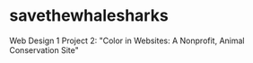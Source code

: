 # savethewhalesharks
Web Design 1 Project 2: "Color in Websites: A Nonprofit, Animal Conservation Site"
